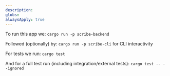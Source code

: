 ```yaml
---
description: 
globs: 
alwaysApply: true
---
```

To run this app we:
`cargo run -p scribe-backend`

Followed (optionally) by:
`cargo run -p scribe-cli` for CLI interactivity 

For tests we run:
`cargo test`

And for a full test run (including integration/external tests):
`cargo test -- --ignored` 